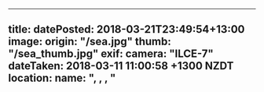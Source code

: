 
---
title: 
datePosted: 2018-03-21T23:49:54+13:00
image: 
    origin: "/sea.jpg"
    thumb: "/sea_thumb.jpg"
exif:
  camera: "ILCE-7"
  dateTaken: 2018-03-11 11:00:58 +1300 NZDT
  location:
    name: ", , , "
---


	